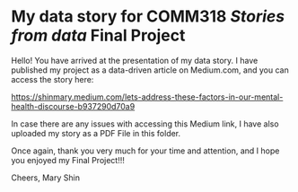 # My data story for COMM318 _Stories from data_ Final Project

Hello! You have arrived at the presentation of my data story. I have published my project as a data-driven article on Medium.com, and you can access the story here: 

https://shinmary.medium.com/lets-address-these-factors-in-our-mental-health-discourse-b937290d70a9

In case there are any issues with accessing this Medium link, I have also uploaded my story as a PDF File in this folder.

Once again, thank you very much for your time and attention, and I hope you enjoyed my Final Project!!! 

Cheers,
Mary Shin